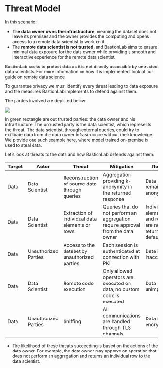 # Threat Model

In this scenario:
- **The data owner owns the infrastructure**, meaning the dataset does not leave its premises and the owner provides the computing and opens access to a remote data scientist to work on it. 
- The **remote data scientist is not trusted**, and BastionLab aims to ensure minimal data exposure for the data owner while providing a smooth and interactive experience for the remote data scientist.

BastionLab seeks to protect data as it is not directly accessible by untrusted data scientists. For more information on how it is implemented, look at our guide on [remote data science](). 

To guarantee privacy we must identify every threat leading to data exposure and the measures BastionLab implements to defend against them. 

The parties involved are depicted below:

![](https://github.com/mithril-security/bastionlab/blob/master/docs/assets/parties_involved.png?raw=true)

In green rectangle are out trusted parties: the data owner and his infrastructure. The untrusted party is the data scientist, which represents the threat. The data scientist, through external queries, could try to exfiltrate data from the data owner infrastructure without their knowledge. We provide one such example [here](), where model trained on-premise is used to steal data.


Let’s look at threats to the data and how BastionLab defends against them:

|Target|Actor               |Threat                                        |Mitigation                                                                     |Result                                                  |Impact|Likelihood|
|------|--------------------|----------------------------------------------|-------------------------------------------------------------------------------|--------------------------------------------------------|------|----------|
|Data  |Data Scientist      |Reconstruction of source data through queries |Aggregation providing k-anonymity in the returned response                     |Data remains anonymous                                  |High  |Low       |
|Data  |Data Scientist      |Extraction of individual data elements or rows|Queries that do not perform an aggregation require approval from the data owner|Individual elements and rows are not returned by default|High  |*Medium   |
|Data  |Unauthorized Parties|Access to the dataset by unauthorized parties |Each session is authenticated at connection with PKI                           |Data is inaccessible                                    |High  |Low       |
|Data  |Data Scientist      |Remote code execution                         |Only allowed operators are executed on data, no custom code is executed        |Data unimpacted                                         |High  |Low       |
|Data  |Unauthorized Parties|Sniffing                                      |All communications are handled through TLS channels                            |Data is encrypted                                       |High  |Low       |



* The likelihood of these threats succeeding is based on the actions of the data owner. For example, the data owner may approve an operation that does not perform an aggregation and returns an individual row to the data scientist.
